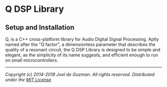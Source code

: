 # Q DSP Library

## Setup and Installation

Q, is a C++ cross-platform library for Audio Digital Signal Processing. Aptly
named after the "Q factor", a dimensionless parameter that describes the
quality of a resonant circuit, the Q DSP Library is designed to be simple and
elegant, as the simplicity of its name suggests, and efficient enough to run
on small microcontrollers.

---

*Copyright (c) 2014-2018 Joel de Guzman. All rights reserved.*
*Distributed under the [MIT License](https://opensource.org/licenses/MIT)*

